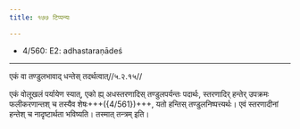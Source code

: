 ```yaml
---
title: १७७ टिप्पन्यः

---
```

- 4/560: E2: adhastaraṇādeś

____________________________________________


एकं वा तण्डुलभावाद् धन्तेस् तदर्थत्वात्//५.२.१५//

एकं वोलूखलं पर्यायेण स्यात्, एको ह्य् अधस्तरणादिस् तण्डुलपर्यन्तः पदार्थः, स्तरणादिर् हन्तेर् उपक्रमः फलीकरणान्तश् च तस्यैव शेषः+++({4/561})+++, यतो हन्तिस् तण्डुलनिष्पत्त्यर्थः। एवं स्तरणादीनां हन्तेश् च नादृष्टार्थता भविष्यति। तस्मात् तन्त्रम् इति।
